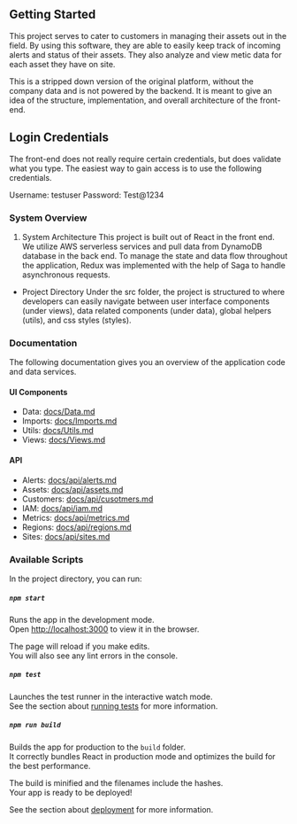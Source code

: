 ## Getting Started ##
This project serves to cater to customers in managing their assets out in the field. By using this software, they are able to easily keep track of incoming alerts and status of their assets. They also analyze and view metic data for each asset they have on site.

This is a stripped down version of the original platform, without the company data and is not powered by the backend. It is meant to give an idea of the structure, implementation, and overall architecture of the front-end.

## Login Credentials ##
The front-end does not really require certain credentials, but does validate what you type. The easiest way to gain access is to use the following credentials.

Username: testuser
Password: Test@1234

### System Overview ###
1. System Architecture
This project is built out of React in the front end. We utilize AWS serverless services and pull data from DynamoDB database in the back end. To manage the state and data flow throughout the application, Redux was implemented with the help of Saga to handle asynchronous requests.

+ Project Directory
Under the src folder, the project is structured to where developers can easily navigate between user interface components (under views), data related components (under data), global helpers (utils), and css styles (styles).

### Documentation ###
The following documentation gives you an overview of the application code and data services.

#### UI Components ####
- Data: [docs/Data.md](docs/Data.md)
- Imports: [docs/Imports.md](docs/Imports.md)
- Utils: [docs/Utils.md](docs/Utils.md)
- Views: [docs/Views.md](docs/Views.md)
#### API ####
- Alerts: [docs/api/alerts.md](docs/api/alerts.md)
- Assets: [docs/api/assets.md](docs/api/assets.md)
- Customers: [docs/api/cusotmers.md](docs/api/customers.md)
- IAM: [docs/api/iam.md](docs/api/iam.md)
- Metrics: [docs/api/metrics.md](docs/api/metrics.md)
- Regions: [docs/api/regions.md](docs/api/regions.md)
- Sites: [docs/api/sites.md](docs/api/sites.md)

### Available Scripts

In the project directory, you can run:

##### `npm start`

Runs the app in the development mode.<br>
Open [http://localhost:3000](http://localhost:3000) to view it in the browser.

The page will reload if you make edits.<br>
You will also see any lint errors in the console.

##### `npm test`

Launches the test runner in the interactive watch mode.<br>
See the section about [running tests](https://facebook.github.io/create-react-app/docs/running-tests) for more information.

##### `npm run build`

Builds the app for production to the `build` folder.<br>
It correctly bundles React in production mode and optimizes the build for the best performance.

The build is minified and the filenames include the hashes.<br>
Your app is ready to be deployed!

See the section about [deployment](https://facebook.github.io/create-react-app/docs/deployment) for more information.
